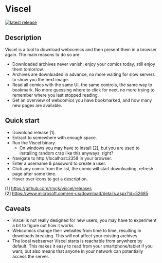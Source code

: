 Viscel
======
[![latest release](https://img.shields.io/github/v/release/rmgk/viscel)](https://github.com/rmgk/viscel/releases)


Description
-----------

Viscel is a tool to download webcomics and then present them in a browser again. The main reasons to do so are:
* Downloaded archives never vanish, enjoy your comics today, still enjoy them tomorrow.
* Archives are downloaded in advance, no more waiting for slow servers to show you the next image.
* Read all comics with the same UI, the same controls, the same way to bookmark. No more guessing where to click for next, no more trying to remember where you last stopped reading.
* Get an overview of webcomics you have bookmarked, and how many new pages are available.


Quick start
-----------

* Download release [1].
* Extract to somewhere with enough space.
* Run the Viscel binary.
  * On windows you may have to install [2], but you are used to installing random crap like this anyways, right?
* Navigate to http://localhost:2358 in your browser.
* Enter a username & password to create a user.
* Click any comic from the list, the comic will start downloading, refresh page after some time.
* Hover over icons to get a description.

[1] https://github.com/rmgk/viscel/releases <br>
[2] https://www.microsoft.com/en-us/download/details.aspx?id=52685 

Caveats
-------

* Viscel is not really designed for new users, you may have to experiment a bit to figure out how it works.
* Webcomics change their websites from time to time, resulting in downloads breaking. This will not affect your existing archives.
* The local webserver Viscel starts is reachable from anywhere by default. This makes it easy to read from your smartphone/tablet if you want, but also means that anyone in your network can potentially access the server.

